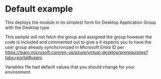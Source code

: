 # Default example

This deploys the module in its simplest form for Desktop Application Group with the Desktop type

This sample will not fetch the group and assigned the group however the code is included and commented out to give a
It expects you to have the user group already synchcronized in Microsoft Entra ID per https://learn.microsoft.com/en-us/azure/virtual-desktop/prerequisites?tabs=portal#users

Variables file had default values that you should change for your environment.
